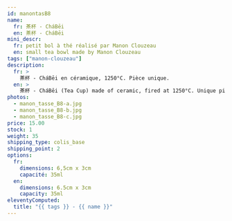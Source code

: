 ```yaml
---
id: manontasB8
name:
  fr: 茶杯 - CháBēi
  en: 茶杯 - CháBēi
mini_descr:
  fr: petit bol à thé réalisé par Manon Clouzeau
  en: small tea bowl made by Manon Clouzeau
tags: ["manon-clouzeau"]
description:
  fr: >
    茶杯 - CháBēi en céramique, 1250°C. Pièce unique.
  en: >
    茶杯 - CháBēi (Tea Cup) made of ceramic, fired at 1250°C. Unique piece.
photos:
  - manon_tasse_B8-a.jpg
  - manon_tasse_B8-b.jpg
  - manon_tasse_B8-c.jpg
price: 15.00
stock: 1
weight: 35
shipping_type: colis_base
shipping_point: 2
options:
  fr:
    dimensions: 6,5cm x 3cm
    capacité: 35ml
  en:
    dimensions: 6.5cm x 3cm
    capacity: 35ml
eleventyComputed:
  title: "{{ tags }} - {{ name }}"
---
```

